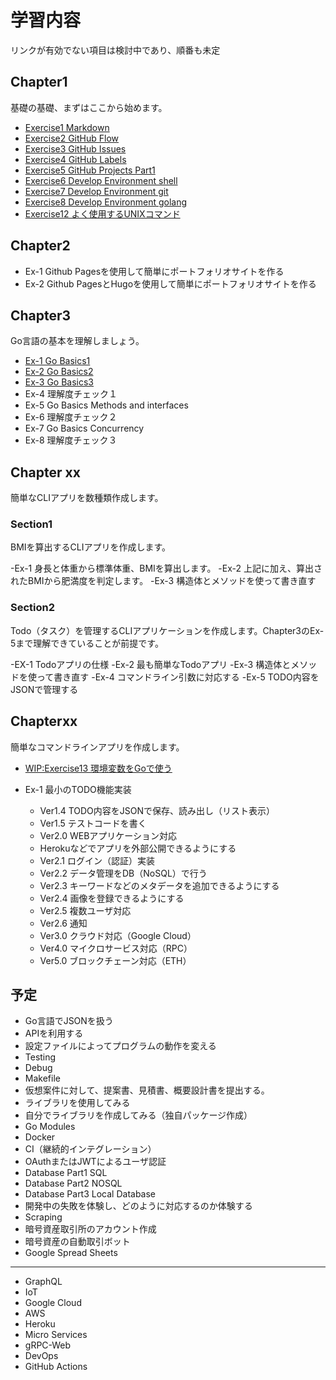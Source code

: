 # 学習内容

リンクが有効でない項目は検討中であり、順番も未定

## Chapter1

基礎の基礎、まずはここから始めます。

- [Exercise1 Markdown](./exercises/exercise1)
- [Exercise2 GitHub Flow](./exercises/exercise2)
- [Exercise3 GitHub Issues](./exercises/exercise3)
- [Exercise4 GitHub Labels](./exercises/exercise4)
- [Exercise5 GitHub Projects Part1](./exercises/exercise5)
- [Exercise6 Develop Environment shell](./exercises/exercise6)
- [Exercise7 Develop Environment git](./exercises/exercise7)
- [Exercise8 Develop Environment golang](./exercises/exercise8)
- [Exercise12 よく使用するUNIXコマンド](./exercises/exercise12)


## Chapter2

- Ex-1 Github Pagesを使用して簡単にポートフォリオサイトを作る
- Ex-2 Github PagesとHugoを使用して簡単にポートフォリオサイトを作る

## Chapter3

Go言語の基本を理解しましょう。

- [Ex-1 Go Basics1](./exercises/exercise9)
- [Ex-2 Go Basics2](./exercises/exercise10)
- [Ex-3 Go Basics3](./exercises/exercise11)
- Ex-4 理解度チェック１
- Ex-5 Go Basics Methods and interfaces
- Ex-6 理解度チェック２
- Ex-7 Go Basics Concurrency
- Ex-8 理解度チェック３

## Chapter xx

簡単なCLIアプリを数種類作成します。

### Section1

BMIを算出するCLIアプリを作成します。

-Ex-1 身長と体重から標準体重、BMIを算出します。
-Ex-2 上記に加え、算出されたBMIから肥満度を判定します。
-Ex-3 構造体とメソッドを使って書き直す


### Section2 

Todo（タスク）を管理するCLIアプリケーションを作成します。Chapter3のEx-5まで理解できていることが前提です。

-EX-1 Todoアプリの仕様
-Ex-2 最も簡単なTodoアプリ
-Ex-3 構造体とメソッドを使って書き直す
-Ex-4 コマンドライン引数に対応する
-Ex-5 TODO内容をJSONで管理する


## Chapterxx

簡単なコマンドラインアプリを作成します。

- [WIP:Exercise13 環境変数をGoで使う](./exercises/exercise13)

- Ex-1 最小のTODO機能実装
   - Ver1.4 TODO内容をJSONで保存、読み出し（リスト表示）
   - Ver1.5 テストコードを書く
   - Ver2.0 WEBアプリケーション対応
   - Herokuなどでアプリを外部公開できるようにする
   - Ver2.1 ログイン（認証）実装
   - Ver2.2 データ管理をDB（NoSQL）で行う
   - Ver2.3 キーワードなどのメタデータを追加できるようにする
   - Ver2.4 画像を登録できるようにする
   - Ver2.5 複数ユーザ対応
   - Ver2.6 通知
   - Ver3.0 クラウド対応（Google Cloud）
   - Ver4.0 マイクロサービス対応（RPC）
   - Ver5.0 ブロックチェーン対応（ETH）

## 予定

- Go言語でJSONを扱う
- APIを利用する
- 設定ファイルによってプログラムの動作を変える
- Testing
- Debug
- Makefile
- 仮想案件に対して、提案書、見積書、概要設計書を提出する。
- ライブラリを使用してみる
- 自分でライブラリを作成してみる（独自パッケージ作成）
- Go Modules
- Docker
- CI（継続的インテグレーション）
- OAuthまたはJWTによるユーザ認証
- Database Part1 SQL
- Database Part2 NOSQL
- Database Part3 Local Database
- 開発中の失敗を体験し、どのように対応するのか体験する
- Scraping
- 暗号資産取引所のアカウント作成
- 暗号資産の自動取引ボット
- Google Spread Sheets

----

- GraphQL
- IoT
- Google Cloud
- AWS
- Heroku
- Micro Services
- gRPC-Web
- DevOps
- GitHub Actions

